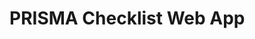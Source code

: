 
<!-- README.md is generated from README.Rmd. Please edit that file -->

# PRISMA Checklist Web App
